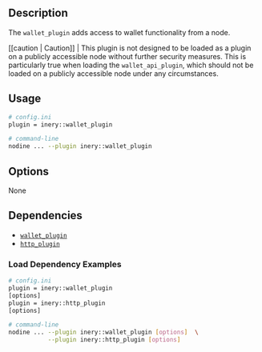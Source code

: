## Description

The `wallet_plugin` adds access to wallet functionality from a node.

[[caution | Caution]]
| This plugin is not designed to be loaded as a plugin on a publicly accessible node without further security measures. This is particularly true when loading the `wallet_api_plugin`, which should not be loaded on a publicly accessible node under any circumstances.

## Usage

```sh
# config.ini
plugin = inery::wallet_plugin

# command-line
nodine ... --plugin inery::wallet_plugin
```

## Options

None

## Dependencies

* [`wallet_plugin`](../wallet_plugin/index.md)
* [`http_plugin`](../http_plugin/index.md)

### Load Dependency Examples

```sh
# config.ini
plugin = inery::wallet_plugin
[options]
plugin = inery::http_plugin
[options]

# command-line
nodine ... --plugin inery::wallet_plugin [options]  \
           --plugin inery::http_plugin [options]
```
